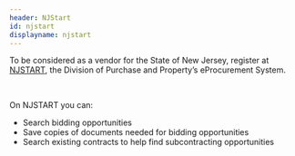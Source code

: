 ```yaml
---
header: NJStart
id: njstart
displayname: njstart
---
```


To be considered as a vendor for the State of New Jersey, register at [NJSTART](https://www.njstart.gov/bso/), the Division of Purchase and Property’s eProcurement System.

&nbsp; 

On NJSTART you can:

* Search bidding opportunities
* Save copies of documents needed for bidding opportunities
* Search existing contracts to help find subcontracting opportunities
